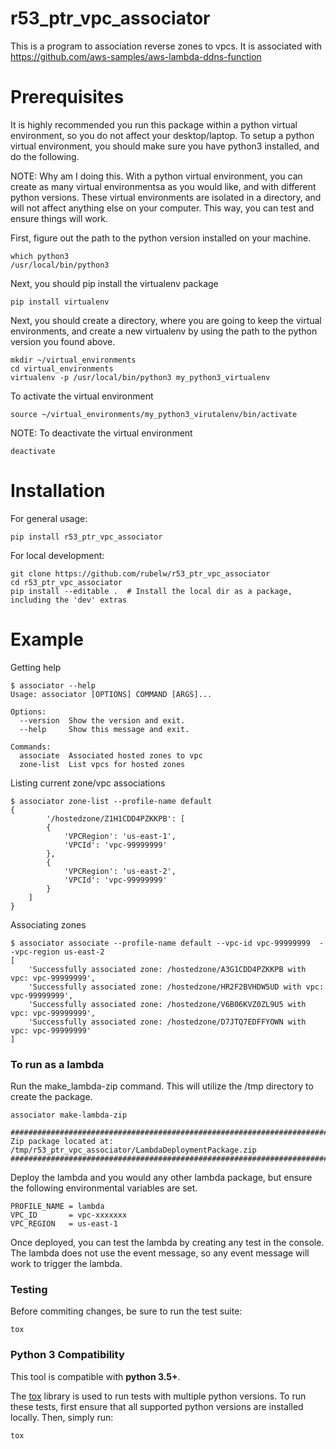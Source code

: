 # r53_ptr_vpc_associator

This is a program to association reverse zones to vpcs.  It is associated with https://github.com/aws-samples/aws-lambda-ddns-function

Prerequisites
=============

It is highly recommended you run this package within a python virtual environment, so
you do not affect your desktop/laptop.  To setup a python virtual environment, you should make 
sure you have python3 installed, and do the following.

NOTE:  Why am I doing this.  With a python virtual environment, you can create as
many virtual environmentsa as you would like, and with different python versions.  These
virtual environments are isolated in a directory, and will not affect anything else on
your computer.  This way, you can test and ensure things will work.

First, figure out the path to the python version installed on your machine.

    which python3
    /usr/local/bin/python3
    
Next, you should pip install the virtualenv package

    pip install virtualenv
    
Next, you should create a directory, where you are going to keep the virtual environments,
and create a new virtualenv by using the path to the python version you found above.

    mkdir ~/virtual_environments
    cd virtual_environments
    virtualenv -p /usr/local/bin/python3 my_python3_virtualenv
    
To activate the virtual environment

    source ~/virtual_environments/my_python3_virutalenv/bin/activate
    
NOTE:  To deactivate the virtual environment

    deactivate

Installation
============

For general usage:

    pip install r53_ptr_vpc_associator

For local development:

    git clone https://github.com/rubelw/r53_ptr_vpc_associator
    cd r53_ptr_vpc_associator
    pip install --editable .  # Install the local dir as a package, including the 'dev' extras

Example
=======

Getting help

    $ associator --help
    Usage: associator [OPTIONS] COMMAND [ARGS]...
    
    Options:
      --version  Show the version and exit.
      --help     Show this message and exit.
    
    Commands:
      associate  Associated hosted zones to vpc
      zone-list  List vpcs for hosted zones

Listing current zone/vpc associations

    $ associator zone-list --profile-name default
    {
            '/hostedzone/Z1H1CDD4PZKKPB': [
            {
                'VPCRegion': 'us-east-1',
                'VPCId': 'vpc-99999999'
            },
            {
                'VPCRegion': 'us-east-2',
                'VPCId': 'vpc-99999999'
            }
        ]
	}

Associating zones

    $ associator associate --profile-name default --vpc-id vpc-99999999  --vpc-region us-east-2
    [
        'Successfully associated zone: /hostedzone/A3G1CDD4PZKKPB with vpc: vpc-99999999',
        'Successfully associated zone: /hostedzone/HR2F2BVHDW5UD with vpc: vpc-99999999',
        'Successfully associated zone: /hostedzone/V6B06KVZ0ZL9U5 with vpc: vpc-99999999',
        'Successfully associated zone: /hostedzone/D7JTQ7EDFFYOWN with vpc: vpc-99999999'
    ]
    
    
### To run as a lambda

Run the make_lambda-zip command.  This will utilize the /tmp directory to
create the package.

    associator make-lambda-zip
    
    ################################################################################
    Zip package located at: /tmp/r53_ptr_vpc_associator/LambdaDeploymentPackage.zip
    ################################################################################

Deploy the lambda and you would any other lambda package, but ensure the following
environmental variables are set.

    PROFILE_NAME = lambda
    VPC_ID       = vpc-xxxxxxx
    VPC_REGION   = us-east-1
    

Once deployed, you can test the lambda by creating any test in the console.
The lambda does not use the event message, so any event message will work to
trigger the lambda.

    
### Testing

Before commiting changes, be sure to run the test suite:

    tox

### Python 3 Compatibility

This tool is compatible with **python 3.5+**.

The [tox](http://tox.readthedocs.io/en/latest/index.html) library is used to run tests with multiple python versions. To run these tests, first ensure that all supported python versions are installed locally. Then, simply run:

    tox